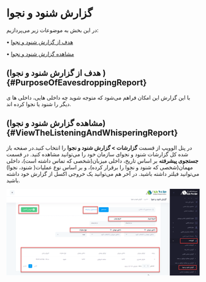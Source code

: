 # گزارش شنود و نجوا


در این بخش به موضوعات زیر می‌پردازیم:

•	[هدف از گزارش شنود و نجوا ](#PurposeOfEavesdroppingReport)

•	[مشاهده گزارش شنود و نجوا](#ViewTheListeningAndWhisperingReport)

## (هدف از گزارش شنود و نجوا ){#PurposeOfEavesdroppingReport}

با این گزارش این امکان فراهم می‌شود که متوجه شوید  چه داخلی هایی، داخلی ها ی دیگر را شنود یا نجوا کرده اند.

## (مشاهده گزارش شنود و نجوا){#ViewTheListeningAndWhisperingReport}

در پنل الوویپ از قسمت **گزارشات > گزارش شنود و نجوا** را انتخاب کنید.در صفحه باز شده کل گزارشات شنود و نجوای سازمان خود را می‌توانید مشاهده کنید. در قسمت **جستجوی پیشرفته** بر اساس تاریخ، داخلی میزبان(شخصی که تماس داشته است)، داخلی مهمان(شخصی که شنود و نجوا را برقرار کرده)، و بر اساس نوع عملیات( شنود، نجوا) می‌توانید فیلتر داشته باشید.
در آخر هم می‌توانید یک خروجی اکسل از گزارش خود داشته باشید.


![بازکردن بخش گزارش شنود و نجوا](./Image/route-path-Eavesdropping.png) 